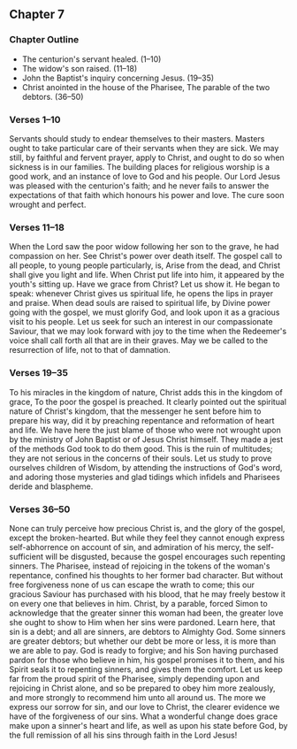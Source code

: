 ## Chapter 7

### Chapter Outline

- The centurion's servant healed. (1–10)
- The widow's son raised. (11–18)
- John the Baptist's inquiry concerning Jesus. (19–35)
- Christ anointed in the house of the Pharisee, The parable of the two debtors. (36–50)

### Verses 1–10

Servants should study to endear themselves to their masters. Masters ought to take particular care of their servants when they are sick. We may still, by faithful and fervent prayer, apply to Christ, and ought to do so when sickness is in our families. The building places for religious worship is a good work, and an instance of love to God and his people. Our Lord Jesus was pleased with the centurion's faith; and he never fails to answer the expectations of that faith which honours his power and love. The cure soon wrought and perfect.

### Verses 11–18

When the Lord saw the poor widow following her son to the grave, he had compassion on her. See Christ's power over death itself. The gospel call to all people, to young people particularly, is, Arise from the dead, and Christ shall give you light and life. When Christ put life into him, it appeared by the youth's sitting up. Have we grace from Christ? Let us show it. He began to speak: whenever Christ gives us spiritual life, he opens the lips in prayer and praise. When dead souls are raised to spiritual life, by Divine power going with the gospel, we must glorify God, and look upon it as a gracious visit to his people. Let us seek for such an interest in our compassionate Saviour, that we may look forward with joy to the time when the Redeemer's voice shall call forth all that are in their graves. May we be called to the resurrection of life, not to that of damnation.

### Verses 19–35

To his miracles in the kingdom of nature, Christ adds this in the kingdom of grace, To the poor the gospel is preached. It clearly pointed out the spiritual nature of Christ's kingdom, that the messenger he sent before him to prepare his way, did it by preaching repentance and reformation of heart and life. We have here the just blame of those who were not wrought upon by the ministry of John Baptist or of Jesus Christ himself. They made a jest of the methods God took to do them good. This is the ruin of multitudes; they are not serious in the concerns of their souls. Let us study to prove ourselves children of Wisdom, by attending the instructions of God's word, and adoring those mysteries and glad tidings which infidels and Pharisees deride and blaspheme.

### Verses 36–50

None can truly perceive how precious Christ is, and the glory of the gospel, except the broken-hearted. But while they feel they cannot enough express self-abhorrence on account of sin, and admiration of his mercy, the self-sufficient will be disgusted, because the gospel encourages such repenting sinners. The Pharisee, instead of rejoicing in the tokens of the woman's repentance, confined his thoughts to her former bad character. But without free forgiveness none of us can escape the wrath to come; this our gracious Saviour has purchased with his blood, that he may freely bestow it on every one that believes in him. Christ, by a parable, forced Simon to acknowledge that the greater sinner this woman had been, the greater love she ought to show to Him when her sins were pardoned. Learn here, that sin is a debt; and all are sinners, are debtors to Almighty God. Some sinners are greater debtors; but whether our debt be more or less, it is more than we are able to pay. God is ready to forgive; and his Son having purchased pardon for those who believe in him, his gospel promises it to them, and his Spirit seals it to repenting sinners, and gives them the comfort. Let us keep far from the proud spirit of the Pharisee, simply depending upon and rejoicing in Christ alone, and so be prepared to obey him more zealously, and more strongly to recommend him unto all around us. The more we express our sorrow for sin, and our love to Christ, the clearer evidence we have of the forgiveness of our sins. What a wonderful change does grace make upon a sinner's heart and life, as well as upon his state before God, by the full remission of all his sins through faith in the Lord Jesus!

